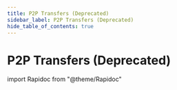 ```yaml
---
title: P2P Transfers (Deprecated)
sidebar_label: P2P Transfers (Deprecated)
hide_table_of_contents: true
---
```


# P2P Transfers (Deprecated)

import Rapidoc from "@theme/Rapidoc"

<Rapidoc apiUrl="/v1.1/Transfers.P2p" isRelative="true">
</Rapidoc>
